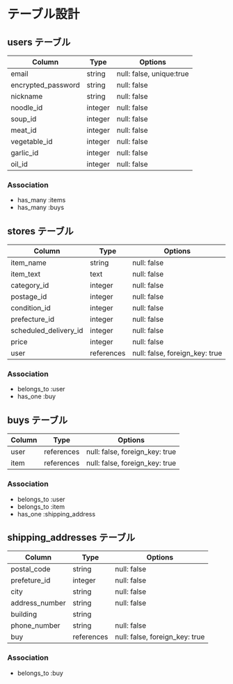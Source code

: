 # テーブル設計

## users テーブル

| Column             | Type   | Options                 |
| ------------------ | ------ | ----------------------- |
| email              | string | null: false, unique:true|
| encrypted_password | string | null: false             |
| nickname           | string | null: false             |
| noodle_id          | integer | null: false             |
| soup_id            | integer | null: false             |
| meat_id            | integer | null: false             |
| vegetable_id       | integer | null: false             |
| garlic_id          | integer | null: false             |
| oil_id             | integer | null: false             |

### Association

- has_many :items
- has_many :buys

## stores テーブル

| Column        | Type       | Options                        |
| --------------| ---------- | ------------------------------ |
| item_name     | string     | null: false                    |
| item_text     | text       | null: false                    |
| category_id   | integer    | null: false                    |
| postage_id    | integer    | null: false                    |
| condition_id  | integer    | null: false                    |
| prefecture_id  | integer    | null: false                    |
| scheduled_delivery_id       | integer    | null: false                    |
| price         | integer    | null: false                    |
| user          | references | null: false, foreign_key: true |

### Association

- belongs_to :user
- has_one :buy

## buys テーブル

| Column    | Type       | Options                           |
| --------- | ---------- | --------------------------------- |
| user      | references | null: false, foreign_key: true    |
| item      | references | null: false, foreign_key: true    |

### Association

- belongs_to :user
- belongs_to :item
- has_one :shipping_address

## shipping_addresses テーブル

| Column         | Type       | Options                        |
| -------------- | ---------- | ------------------------------ |
| postal_code    | string     | null: false                    |
| prefeture_id   | integer    | null: false                    |
| city           | string     | null: false                    |
| address_number | string     | null: false                    |
| building       | string     |                                |
| phone_number   | string     | null: false                    |
| buy            | references | null: false, foreign_key: true |

### Association

- belongs_to :buy